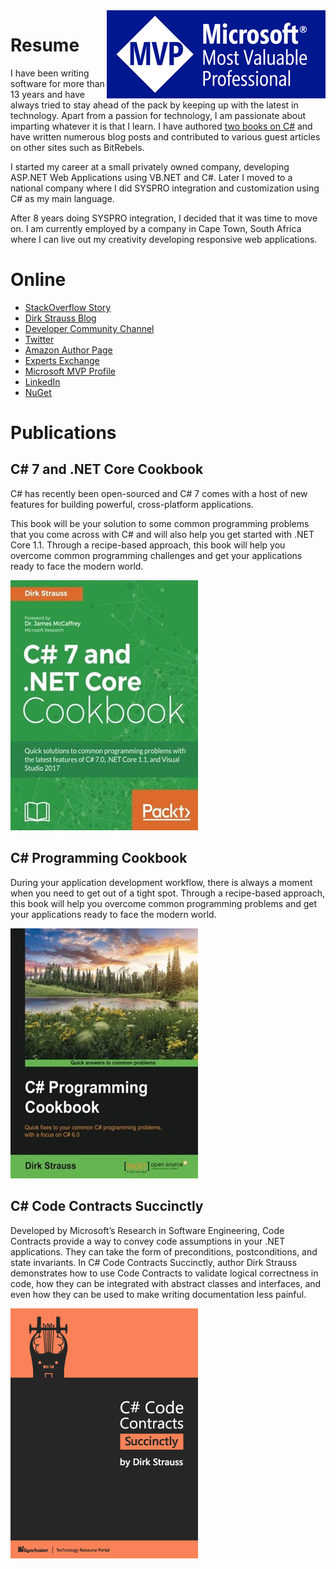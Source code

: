 <img align="right" width="350" height="141" src="https://github.com/dirkstrauss/mycdn/raw/master/MVP/mvpLogo.png">

# Resume 


I have been writing software for more than 13 years and have always tried to stay ahead of the pack by keeping up with the latest in technology. Apart from a passion for technology, I am passionate about imparting whatever it is that I learn. I have authored [two books on C#](http://www.amazon.com/author/dirkstrauss) and have written numerous blog posts and contributed to various guest articles on other sites such as BitRebels. 

I started my career at a small privately owned company, developing ASP.NET Web Applications using VB.NET and C#. Later I moved to a national company where I did SYSPRO integration and customization using C# as my main language. 

After 8 years doing SYSPRO integration, I decided that it was time to move on. I am currently employed by a company in Cape Town, South Africa where I can live out my creativity developing responsive web applications. 

# Online

* [StackOverflow Story](http://stackoverflow.com/story/dirkstrauss)
* [Dirk Strauss Blog](https://dirkstrauss.com)
* [Developer Community Channel](http://www.youtube.com/developercommunity)
* [Twitter](https://www.twitter.com/dirkstrauss)
* [Amazon Author Page](http://amazon.com/author/dirkstrauss)
* [Experts Exchange](https://rdsrc.us/AQS1sy)
* [Microsoft MVP Profile](http://bit.ly/2cPDeY0)
* [LinkedIn](http://za.linkedin.com/in/dirkstrauss)
* [NuGet](https://preview.nuget.org/profiles/dirkstrauss)

# Publications

## C# 7 and .NET Core Cookbook
C# has recently been open-sourced and C# 7 comes with a host of new features for building powerful, cross-platform applications.

This book will be your solution to some common programming problems that you come across with C# and will also help you get started with .NET Core 1.1. Through a recipe-based approach, this book will help you overcome common programming challenges and get your applications ready to face the modern world.

![CSharp 7](https://github.com/dirkstrauss/mycdn/raw/master/publications/csharp7.jpg)

## C# Programming Cookbook
During your application development workflow, there is always a moment when you need to get out of a tight spot. Through a recipe-based approach, this book will help you overcome common programming problems and get your applications ready to face the modern world.

![CSharp Programming Cookbook](https://github.com/dirkstrauss/mycdn/raw/master/publications/csharpcookbook.jpg)

## C# Code Contracts Succinctly
Developed by Microsoft’s Research in Software Engineering, Code Contracts provide a way to convey code assumptions in your .NET applications. They can take the form of preconditions, postconditions, and state invariants. In C# Code Contracts Succinctly, author Dirk Strauss demonstrates how to use Code Contracts to validate logical correctness in code, how they can be integrated with abstract classes and interfaces, and even how they can be used to make writing documentation less painful.

![Code Contracts](https://github.com/dirkstrauss/mycdn/raw/master/publications/csharpcontracts-succinctly.png)


